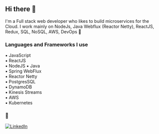 ## Hi there :wave:

I'm a Full stack web developer who likes to build microservices for the Cloud. I work mainly on NodeJs, Java Webflux (Reactor Netty), ReactJS, Redux, SQL, NoSQL, AWS, DevOps :rocket:

### Languages and Frameworks I use
:black_small_square: JavaScript   
:black_small_square: ReactJS     
:black_small_square: NodeJS 
:black_small_square: Java      
:black_small_square: Spring WebFlux      
:black_small_square: Reactor Netty      
:black_small_square: PostgresSQL   
:black_small_square: DynamoDB   
:black_small_square: Kinesis Streams   
:black_small_square: AWS   
:black_small_square: Kubernetes   


### :link:	
<a href="https://www.linkedin.com/in/srikanthpolineni/" target="_blank" rel="noopener noreferrer">
  <img alt="LinkedIn" src="https://static-exp1.licdn.com/sc/h/9l9jpbbo1quwqsej3vu7hzj10"/>
</a>
